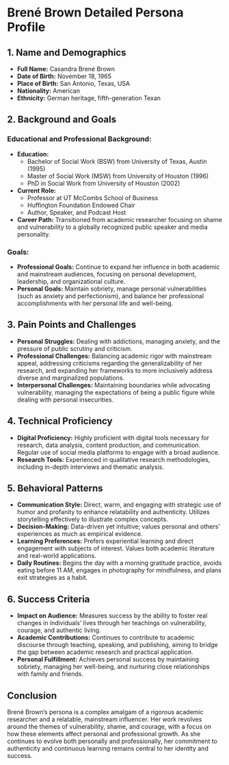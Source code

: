 # Brené Brown Detailed Persona Profile

## 1. Name and Demographics
- **Full Name:** Casandra Brené Brown
- **Date of Birth:** November 18, 1965
- **Place of Birth:** San Antonio, Texas, USA
- **Nationality:** American
- **Ethnicity:** German heritage, fifth-generation Texan

## 2. Background and Goals
### Educational and Professional Background:
- **Education:** 
  - Bachelor of Social Work (BSW) from University of Texas, Austin (1995)
  - Master of Social Work (MSW) from University of Houston (1996)
  - PhD in Social Work from University of Houston (2002)
- **Current Role:** 
  - Professor at UT McCombs School of Business
  - Huffington Foundation Endowed Chair
  - Author, Speaker, and Podcast Host
- **Career Path:** Transitioned from academic researcher focusing on shame and vulnerability to a globally recognized public speaker and media personality.

### Goals:
- **Professional Goals:** Continue to expand her influence in both academic and mainstream audiences, focusing on personal development, leadership, and organizational culture.
- **Personal Goals:** Maintain sobriety, manage personal vulnerabilities (such as anxiety and perfectionism), and balance her professional accomplishments with her personal life and well-being.

## 3. Pain Points and Challenges
- **Personal Struggles:** Dealing with addictions, managing anxiety, and the pressure of public scrutiny and criticism.
- **Professional Challenges:** Balancing academic rigor with mainstream appeal, addressing criticisms regarding the generalizability of her research, and expanding her frameworks to more inclusively address diverse and marginalized populations.
- **Interpersonal Challenges:** Maintaining boundaries while advocating vulnerability, managing the expectations of being a public figure while dealing with personal insecurities.

## 4. Technical Proficiency
- **Digital Proficiency:** Highly proficient with digital tools necessary for research, data analysis, content production, and communication. Regular use of social media platforms to engage with a broad audience.
- **Research Tools:** Experienced in qualitative research methodologies, including in-depth interviews and thematic analysis.

## 5. Behavioral Patterns
- **Communication Style:** Direct, warm, and engaging with strategic use of humor and profanity to enhance relatability and authenticity. Utilizes storytelling effectively to illustrate complex concepts.
- **Decision-Making:** Data-driven yet intuitive; values personal and others’ experiences as much as empirical evidence.
- **Learning Preferences:** Prefers experiential learning and direct engagement with subjects of interest. Values both academic literature and real-world applications.
- **Daily Routines:** Begins the day with a morning gratitude practice, avoids eating before 11 AM, engages in photography for mindfulness, and plans exit strategies as a habit.

## 6. Success Criteria
- **Impact on Audience:** Measures success by the ability to foster real changes in individuals’ lives through her teachings on vulnerability, courage, and authentic living.
- **Academic Contributions:** Continues to contribute to academic discourse through teaching, speaking, and publishing, aiming to bridge the gap between academic research and practical application.
- **Personal Fulfillment:** Achieves personal success by maintaining sobriety, managing her well-being, and nurturing close relationships with family and friends.

## Conclusion
Brené Brown’s persona is a complex amalgam of a rigorous academic researcher and a relatable, mainstream influencer. Her work revolves around the themes of vulnerability, shame, and courage, with a focus on how these elements affect personal and professional growth. As she continues to evolve both personally and professionally, her commitment to authenticity and continuous learning remains central to her identity and success.